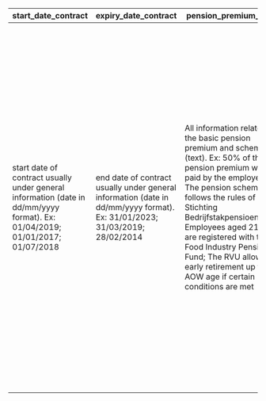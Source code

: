| start_date_contract | expiry_date_contract | pension_premium_basic | pension_premium_plus | retire_age_basic | retire_age_plus | pension_age_group | maternity_leave | maternity_pay | maternity_note | vacation_time | vacation_unit | vacation_note | term_period_employer | term_employer_note | term_period_worker | term_worker_note | probation_period | probation_note | overtime_compensation | max_hrs | min_hrs | shift_compensation | overtime_allowance_min | overtime_allowance_max | training | Homeoffice |
| --- | --- | --- | --- | --- | --- | --- | --- | --- | --- | --- | --- | --- | --- | --- | --- | --- | --- | --- | --- | --- | --- | --- | --- | --- | --- | --- |
| start date of contract usually under general information (date in dd/mm/yyyy format). Ex: 01/04/2019; 01/01/2017; 01/07/2018 | end date of contract usually under general information (date in dd/mm/yyyy format). Ex: 31/01/2023; 31/03/2019; 28/02/2014 | All information related to the basic pension premium and scheme (text). Ex: 50% of the pension premium will be paid by the employee; The pension scheme follows the rules of Stichting Bedrijfstakpensioenfonds; Employees aged 21 to 68 are registered with the Food Industry Pension Fund; The RVU allows early retirement up to AOW age if certain conditions are met | All information related to additional or “plus” pension premiums, including age-related schemes like the Generation Policy and changes in contribution percentages (text). Ex: Pension premium increased to 21,4% in 2021, split evenly between employer and employee; Generation Policy applies to workers aged 60+ between 2018 and 2023; 0,2% premium increase for employees offset by wage increase on 1-6-2021 | Retirement age for the basic pension scheme (text or number). Ex: 67; 68; 67–68 | Retirement age for the additional or “plus” pension premium scheme (text or number). Ex: 65; 68; 66–68 | Age group eligible for the pension scheme (text). Ex: 21 years and older; 22 years and older | All information related to the duration of maternity, adoption, or child-related leave (text). Ex: 5 days of paid maternity leave; At least 16 weeks; Additional 4 weeks in case of multiple births; Up to 5 weeks extra within 6 months after birth | All available information about salary, benefits, or compensation during maternity, adoption, or child-related leave (text). Include both employer and UWV contributions. Ex: 100% paid by employer; 70% UWV benefit; 100% of maximum daily wage | All additional context related to maternity/ adoption/ child-related leave rules not covered in other fields (text). Include among other things rights, accruals, flexibility, partner substitution, and legal protections. Ex: Vacation accrues during leave; Leave may be split; Partner receives remaining leave if employee dies; 1 hour weekly reduction after birth | All available information about the amount of vacation or holiday time employees are entitled to (number or text). Include base and extra entitlements. Ex: 0.0769; 192; 20 | Unit or accrual structure of the vacation time reported in the previous column "vacation_time" (text). Be precise about whether it’s hours, days, or a formula-based accrual. Ex: hours per vacation year; days per full-time contract | All additional vacation/ holiday-related information not covered in other fields (text). Include accrual rules, holiday years, age/tenure-based bonuses, payout terms, and holiday allowance rules. Ex: Holiday year runs June–May; 8% holiday allowance; 3 weeks of consecutive vacation; 5 extra days after 40 years of service | All information about the notice period duration or unit for employer-initiated contract termination (text). Include special rules based on age, start date, or contract length. Ex: 1 month for contracts longer than 6 months; 4 weeks for employees with 10–15 years of service; Statutory period applies if longer than agreed term | All other information about employer-initiated contract termination not covered in the previous column "term_period_employer" (text). Include legal references, conditions, exceptions, or case-specific rules. Ex: Civil Code provisions apply; Prior employment counts toward service years; Periods may be defined in months or 4-week cycles | All information about the notice period duration or unit for worker-initiated contract termination (text). Include special rules based on age, start date, or contract length. Ex: 1 week if less than 2 years employed; 10 days; 6 weeks max based on age and service duration | All other information about worker-initiated contract termination not covered in the previous column "term_period_worker" (text). Include conditions, exceptions, legal references, or case-specific clauses. Ex: Old rule applies for employees aged 45+ as of Jan 1, 1999; Starting date for notice is always a Saturday | All information about the length or conditions of the probation period for new workers (text). Include all relevant rules based on contract length or type. Ex: 2 months for indefinite contracts; No trial period if contract ≤ 6 months; 1 month max for fixed-term contracts between 6 and 24 months | All other information about the probation period not covered in the previous column "probation_period" (text). Include references to conditions, exceptions, legal references, case-specific clauses or when probation is disallowed. Ex: Trial period only allowed if new role involves substantially different responsibilities; Article 7:652 of the Civil Code applies | All information about overtime pay or compensation, including units, percentages, and whether compensation is given in time or money (text). Include legal rules, employer-specific clauses, and time limits. Ex: 35% surcharge on basic hourly wage; Paid time off within 4 weeks; 100% of hourly wage plus overtime premium; Overtime after 152 hours per period | All information about the maximum allowed working hours or overtime hours, including what type of time it applies to and for which worker categories (text). Ex: 12 hours per day; Max 10 hours of overtime per week; 36 hours max overtime per 3 pay periods; 52-hour weekly average if salary exceeds IP number 74 | All information about the minimum required number of hours, days, weeks, or months to be worked, including units and reference periods (text). Ex: 24 hours per week; 8 hours per day minimum; 20 working days per month | All information about shift-based work and related compensation, including night, evening, early morning, and weekend shifts (text). Include hours, pay surcharges, limitations, and scheduling rules. Ex: 25% surcharge from 8pm–10pm; 50% surcharge between 10pm–6am; Night shift defined as work between 00:00 and 06:00; Max 20 shifts per 4-week period | All information about the minimum allowance for overtime or night shift work, including duration, compensation, and applicable legal limits (text). Ex: At least 4.5-hour shift to qualify for night compensation; Minimum 1 paid break for shifts covering 00:00–06:00; 16 night shifts over 16 weeks triggers lower working hour threshold | All information about the maximum allowance for overtime or night shift work, including duration, compensation, and applicable legal limits (text). (text). Ex: Max 12 hours per day; Max 43 night shifts in 16 weeks; Max 36 overtime hours per 3 pay periods; Working time averaged over 13 weeks not to exceed 48 hours | All information related to training, development, or education for employees or employers (text). Include training rights, budgets, mandatory recognition, funding percentages, and types of courses. Ex: Minimum 2% of annual payroll must be used for training; POB budget of €175 per year; Dutch language course and vocational training; Only recognized training companies may provide internships | All information related to home office, remote work, or telecommuting (text). Include rules, eligibility, allowance, equipment, and any limitations. Ex: Employees may work from home up to 2 days per week; Home office allowance of €3 per day; Maximum 8 days per month remote work permitted. |
